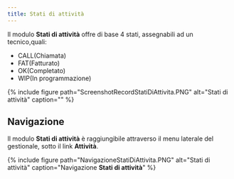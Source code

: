 ```yaml
---
title: Stati di attività
---
```


Il modulo **Stati di attività** offre di base 4 stati, assegnabili ad un tecnico,quali:

- CALL(Chiamata)
- FAT(Fatturato)
- OK(Completato)
- WIP(In programmazione)

{% include figure path="ScreenshotRecordStatiDiAttivita.PNG" alt="Stati di attività" caption="" %}

## Navigazione

Il modulo **Stati di attività** è raggiungibile attraverso il menu laterale del gestionale, sotto il link **Attività**.

{% include figure path="NavigazioneStatiDiAttivita.PNG" alt="Stati di attività" caption="Navigazione **Stati di attività**" %}